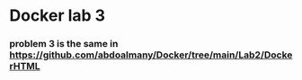 # Docker lab 3 
### problem 3 is the same in https://github.com/abdoalmany/Docker/tree/main/Lab2/DockerHTML
